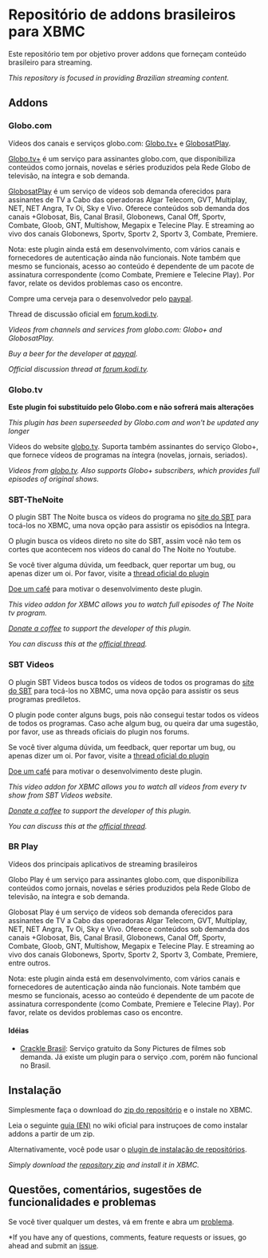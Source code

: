 Repositório de addons brasileiros para XBMC
================================

Este repositório tem por objetivo prover addons que forneçam conteúdo
brasileiro para streaming.

*This repository is focused in providing Brazilian streaming content.*

## Addons

### Globo.com

Vídeos dos canais e serviços globo.com: [Globo.tv+][globotvplus] e [GlobosatPlay][globoplay].

[Globo.tv+][globotvplus] é um serviço para assinantes globo.com, que disponibiliza
conteúdos como jornais, novelas e séries produzidos pela Rede Globo de
televisão, na íntegra e sob demanda.

[GlobosatPlay][globoplay] é um serviço de vídeos sob demanda oferecidos para assinantes
de TV a Cabo das operadoras Algar Telecom, GVT, Multiplay, NET, NET Angra, Tv
Oi, Sky e Vivo. Oferece conteúdos sob demanda dos canais +Globosat, Bis, Canal
Brasil, Globonews, Canal Off, Sportv, Combate, Gloob, GNT, Multishow, Megapix e
Telecine Play. E streaming ao vivo dos canais Globonews, Sportv, Sportv 2,
Sportv 3, Combate, Premiere.

Nota: este plugin ainda está em desenvolvimento, com vários canais e
fornecedores de autenticação ainda não funcionais. Note também que mesmo se
funcionais, acesso ao conteúdo é dependente de um pacote de assinatura
correspondente (como Combate, Premiere e Telecine Play). Por favor, relate os
devidos problemas caso os encontre.

Compre uma cerveja para o desenvolvedor pelo [paypal][paypalVitorHirota].

Thread de discussão oficial em [forum.kodi.tv][kodiGlobo].

*Videos from channels and services from globo.com: Globo+ and GlobosatPlay.*

*Buy a beer for the developer at [paypal][paypalVitorHirota].*

*Official discussion thread at [forum.kodi.tv][kodiGlobo].*

### Globo.tv

**Este plugin foi substituído pelo Globo.com e não sofrerá mais alterações**

*This plugin has been superseeded by Globo.com and won't be updated any longer*

Vídeos do website [globo.tv][globotv]. Suporta também assinantes do serviço Globo+,
que fornece vídeos de programas na íntegra (novelas, jornais, seriados).

*Videos from [globo.tv][globotv]. Also supports Globo+ subscribers, which provides
full episodes of original shows.*

### SBT-TheNoite

O plugin SBT The Noite busca os vídeos do programa no [site do SBT][thenoite] para 
tocá-los no XBMC, uma nova opção para assistir os episódios na Íntegra.

O plugin busca os vídeos direto no site do SBT, assim você não tem os cortes que acontecem 
nos vídeos do canal do The Noite no Youtube.

Se você tiver alguma dúvida, um feedback, quer reportar um bug, ou apenas dizer um oi. 
Por favor, visite a [thread oficial do plugin][thenoite.forum]

[Doe um café][thenoite.donate] para motivar o desenvolvimento deste plugin.

*This video addon for XBMC allows you to watch full episodes of The Noite
tv program.*

*[Donate a coffee][thenoite.donate] to support the developer of this plugin.*

*You can discuss this at the [official thread][thenoite.forum].*

### SBT Videos

O plugin SBT Videos busca todos os vídeos de todos os programas do [site do SBT][sbtvideos] 
para tocá-los no XBMC, uma nova opção para assistir os seus programas prediletos.

O plugin pode conter alguns bugs, pois não consegui testar todos os vídeos de todos os 
programas. Caso ache algum bug, ou queira dar uma sugestão, por favor, use as threads 
oficiais do plugin nos forums.

Se você tiver alguma dúvida, um feedback, quer reportar um bug, ou apenas dizer um oi. 
Por favor, visite a [thread oficial do plugin][sbtvideos.forum]

[Doe um café][thenoite.donate] para motivar o desenvolvimento deste plugin.

*This video addon for XBMC allows you to watch all videos from every tv show from SBT 
Videos website.*

*[Donate a coffee][thenoite.donate] to support the developer of this plugin.*

*You can discuss this at the [official thread][sbtvideos.forum].*

### BR Play

Vídeos dos principais aplicativos de streaming brasileiros

Globo Play é um serviço para assinantes globo.com, que disponibiliza
conteúdos como jornais, novelas e séries produzidos pela Rede Globo de
televisão, na íntegra e sob demanda.

Globosat Play é um serviço de vídeos sob demanda oferecidos para assinantes
de TV a Cabo das operadoras Algar Telecom, GVT, Multiplay, NET, NET Angra, Tv
Oi, Sky e Vivo. Oferece conteúdos sob demanda dos canais +Globosat, Bis, Canal
Brasil, Globonews, Canal Off, Sportv, Combate, Gloob, GNT, Multishow, Megapix e
Telecine Play. E streaming ao vivo dos canais Globonews, Sportv, Sportv 2,
Sportv 3, Combate, Premiere, entre outros.

Nota: este plugin ainda está em desenvolvimento, com vários canais e
fornecedores de autenticação ainda não funcionais. Note também que mesmo se
funcionais, acesso ao conteúdo é dependente de um pacote de assinatura
correspondente (como Combate, Premiere e Telecine Play). Por favor, relate os
devidos problemas caso os encontre.


#### Idéias

* [Crackle Brasil](http://www.crackle.com.br/):
Serviço gratuito da Sony Pictures de filmes sob demanda. Já existe um plugin
para o serviço .com, porém não funcional no Brasil.

## Instalação

Simplesmente faça o download do [zip do repositório][repozip] e o instale no XBMC.

Leia o seguinte [guia (EN)][install] no wiki oficial para instruçoes de como
instalar addons a partir de um zip.

Alternativamente, você pode usar o [plugin de instalação de repositórios][repoinstallplugin].

*Simply download the [repository zip][repozip] and install it in XBMC.*

## Questões, comentários, sugestões de funcionalidades e problemas

Se você tiver qualquer um destes, vá em frente e abra um [problema][issues].

*If you have any of questions, comments, feature requests or issues, go ahead
and submit an [issue][issues].



[repozip]: https://github.com/vitorhirota/repository.brazilian.xbmc-addons/raw/master/repo/repository.brazilian.xbmc-addons-1.0.1.zip
[issues]: https://bitbucket.org/vitorhirota/repository.brazilian.xbmc-addons/issues
[install]: http://wiki.xbmc.org/index.php?title=Add-ons#How_to_install_from_zip
[repoinstallplugin]: http://passion-xbmc.org/addons/?Page=View&ID=plugin.program.repo.installer
[globotv]: http://globotv.globo.com
[globotvplus]: http://globotv.globo.com/mais/
[globoplay]: http://globosatplay.globo.com/
[paypalVitorHirota]: https://www.paypal.com/cgi-bin/webscr?cmd=_donations&business=C4DH8F642RYEG&lc=US&item_name=Vitor%20Hirota&currency_code=USD&bn=PP%2dDonationsBF%3abtn_donate_SM%2egif%3aNonHosted
[kodiGlobo]: http://forum.kodi.tv/showthread.php?tid=201846
[thenoite]: http://www.sbt.com.br/thenoite/
[thenoite.forum]: http://forum.kodi.tv/showthread.php?tid=203103
[thenoite.donate]: https://www.paypal.com/cgi-bin/webscr?cmd=_s-xclick&hosted_button_id=VAVLZEHSKPF6L
[sbtvideos]: http://www.sbt.com.br/sbtvideos/
[sbtvideos.forum]: http://forum.kodi.tv/showthread.php?tid=218591